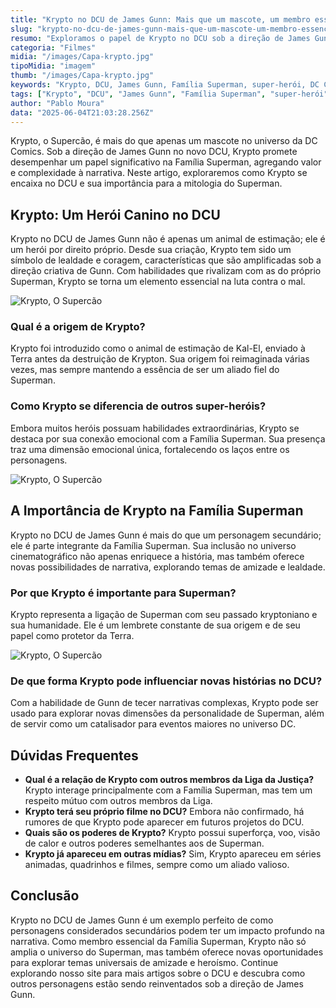 ```yaml
---
title: "Krypto no DCU de James Gunn: Mais que um mascote, um membro essencial da Família Superman?"
slug: "krypto-no-dcu-de-james-gunn-mais-que-um-mascote-um-membro-essencial-da-familia-superman"
resumo: "Exploramos o papel de Krypto no DCU sob a direção de James Gunn, analisando sua importância como membro da Família Superman e seu impacto na narrativa."
categoria: "Filmes"
midia: "/images/Capa-krypto.jpg"
tipoMidia: "imagem"
thumb: "/images/Capa-krypto.jpg"
keywords: "Krypto, DCU, James Gunn, Família Superman, super-herói, DC Comics, narrativa, lealdade"
tags: ["Krypto", "DCU", "James Gunn", "Família Superman", "super-herói", "DC Comics", "narrativa", "lealdade", "especial-Superman"]
author: "Pablo Moura"
data: "2025-06-04T21:03:28.256Z"
---
```


<p>Krypto, o Supercão, é mais do que apenas um mascote no universo da DC Comics. Sob a direção de James Gunn no novo DCU, Krypto promete desempenhar um papel significativo na Família Superman, agregando valor e complexidade à narrativa. Neste artigo, exploraremos como Krypto se encaixa no DCU e sua importância para a mitologia do Superman.</p>

<h2>Krypto: Um Herói Canino no DCU</h2>
<p>Krypto no DCU de James Gunn não é apenas um animal de estimação; ele é um herói por direito próprio. Desde sua criação, Krypto tem sido um símbolo de lealdade e coragem, características que são amplificadas sob a direção criativa de Gunn. Com habilidades que rivalizam com as do próprio Superman, Krypto se torna um elemento essencial na luta contra o mal.</p>

![Krypto, O Supercão](/images/o-supercao.png)

<h3>Qual é a origem de Krypto?</h3>
<p>Krypto foi introduzido como o animal de estimação de Kal-El, enviado à Terra antes da destruição de Krypton. Sua origem foi reimaginada várias vezes, mas sempre mantendo a essência de ser um aliado fiel do Superman.</p>

<h3>Como Krypto se diferencia de outros super-heróis?</h3>
<p>Embora muitos heróis possuam habilidades extraordinárias, Krypto se destaca por sua conexão emocional com a Família Superman. Sua presença traz uma dimensão emocional única, fortalecendo os laços entre os personagens.</p>

![Krypto, O Supercão](/images/superman_krypto_cena.jpg)

<h2>A Importância de Krypto na Família Superman</h2>
<p>Krypto no DCU de James Gunn é mais do que um personagem secundário; ele é parte integrante da Família Superman. Sua inclusão no universo cinematográfico não apenas enriquece a história, mas também oferece novas possibilidades de narrativa, explorando temas de amizade e lealdade.</p>

<h3>Por que Krypto é importante para Superman?</h3>
<p>Krypto representa a ligação de Superman com seu passado kryptoniano e sua humanidade. Ele é um lembrete constante de sua origem e de seu papel como protetor da Terra.</p>

![Krypto, O Supercão](/images/supsoann_cv1.jpg)

<h3>De que forma Krypto pode influenciar novas histórias no DCU?</h3>
<p>Com a habilidade de Gunn de tecer narrativas complexas, Krypto pode ser usado para explorar novas dimensões da personalidade de Superman, além de servir como um catalisador para eventos maiores no universo DC.</p>

<h2>Dúvidas Frequentes</h2>
<ul>
<li><strong>Qual é a relação de Krypto com outros membros da Liga da Justiça?</strong> Krypto interage principalmente com a Família Superman, mas tem um respeito mútuo com outros membros da Liga.</li>
<li><strong>Krypto terá seu próprio filme no DCU?</strong> Embora não confirmado, há rumores de que Krypto pode aparecer em futuros projetos do DCU.</li>
<li><strong>Quais são os poderes de Krypto?</strong> Krypto possui superforça, voo, visão de calor e outros poderes semelhantes aos de Superman.</li>
<li><strong>Krypto já apareceu em outras mídias?</strong> Sim, Krypto apareceu em séries animadas, quadrinhos e filmes, sempre como um aliado valioso.</li>
</ul>

<h2>Conclusão</h2>
<p>Krypto no DCU de James Gunn é um exemplo perfeito de como personagens considerados secundários podem ter um impacto profundo na narrativa. Como membro essencial da Família Superman, Krypto não só amplia o universo do Superman, mas também oferece novas oportunidades para explorar temas universais de amizade e heroísmo. Continue explorando nosso site para mais artigos sobre o DCU e descubra como outros personagens estão sendo reinventados sob a direção de James Gunn.</p>